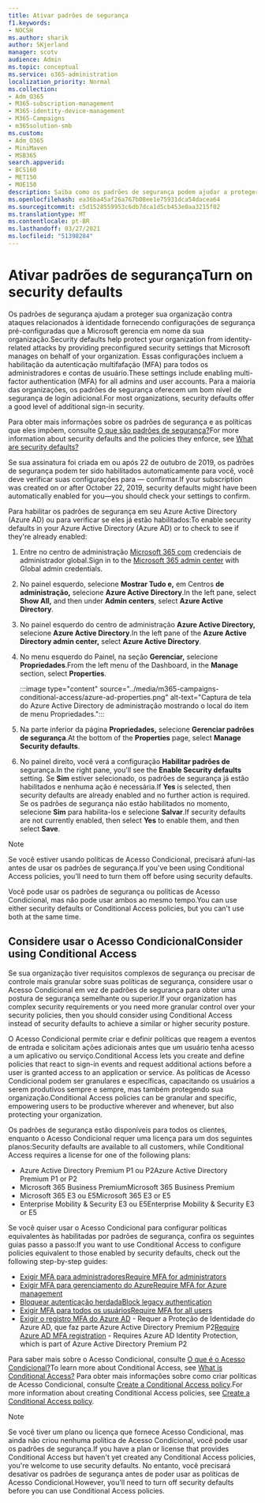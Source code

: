 ```yaml
---
title: Ativar padrões de segurança
f1.keywords:
- NOCSH
ms.author: sharik
author: SKjerland
manager: scotv
audience: Admin
ms.topic: conceptual
ms.service: o365-administration
localization_priority: Normal
ms.collection:
- Adm_O365
- M365-subscription-management
- M365-identity-device-management
- M365-Campaigns
- m365solution-smb
ms.custom:
- Adm_O365
- MiniMaven
- MSB365
search.appverid:
- BCS160
- MET150
- MOE150
description: Saiba como os padrões de segurança podem ajudar a proteger sua organização contra ataques relacionados à identidade fornecendo configurações de segurança pré-configuradas.
ms.openlocfilehash: ea36ba45af26a767b08ee1e75931dca54dacea64
ms.sourcegitcommit: c5d1528559953c6db7dca1d5cb453e0aa3215f02
ms.translationtype: MT
ms.contentlocale: pt-BR
ms.lasthandoff: 03/27/2021
ms.locfileid: "51398284"
---
```

# <a name="turn-on-security-defaults"></a><span data-ttu-id="da205-103">Ativar padrões de segurança</span><span class="sxs-lookup"><span data-stu-id="da205-103">Turn on security defaults</span></span>

<span data-ttu-id="da205-104">Os padrões de segurança ajudam a proteger sua organização contra ataques relacionados à identidade fornecendo configurações de segurança pré-configuradas que a Microsoft gerencia em nome da sua organização.</span><span class="sxs-lookup"><span data-stu-id="da205-104">Security defaults help protect your organization from identity-related attacks by providing preconfigured security settings that Microsoft manages on behalf of your organization.</span></span> <span data-ttu-id="da205-105">Essas configurações incluem a habilitação da autenticação multifafação (MFA) para todos os administradores e contas de usuário.</span><span class="sxs-lookup"><span data-stu-id="da205-105">These settings include enabling multi-factor authentication (MFA) for all admins and user accounts.</span></span> <span data-ttu-id="da205-106">Para a maioria das organizações, os padrões de segurança oferecem um bom nível de segurança de login adicional.</span><span class="sxs-lookup"><span data-stu-id="da205-106">For most organizations, security defaults offer a good level of additional sign-in security.</span></span>

<span data-ttu-id="da205-107">Para obter mais informações sobre os padrões de segurança e as políticas que eles impõem, consulte [O que são padrões de segurança?](/azure/active-directory/fundamentals/concept-fundamentals-security-defaults)</span><span class="sxs-lookup"><span data-stu-id="da205-107">For more information about security defaults and the policies they enforce, see [What are security defaults?](/azure/active-directory/fundamentals/concept-fundamentals-security-defaults)</span></span>

<span data-ttu-id="da205-108">Se sua assinatura foi criada em ou após 22 de outubro de 2019, os padrões de segurança podem ter sido habilitados automaticamente para você, você deve verificar suas configurações para &mdash; confirmar.</span><span class="sxs-lookup"><span data-stu-id="da205-108">If your subscription was created on or after October 22, 2019, security defaults might have been automatically enabled for you&mdash;you should check your settings to confirm.</span></span>

<span data-ttu-id="da205-109">Para habilitar os padrões de segurança em seu Azure Active Directory (Azure AD) ou para verificar se eles já estão habilitados:</span><span class="sxs-lookup"><span data-stu-id="da205-109">To enable security defaults in your Azure Active Directory (Azure AD) or to check to see if they're already enabled:</span></span>

1. <span data-ttu-id="da205-110">Entre no centro de administração <a href="https://go.microsoft.com/fwlink/p/?linkid=2024339" target="_blank">Microsoft 365 com</a> credenciais de administrador global.</span><span class="sxs-lookup"><span data-stu-id="da205-110">Sign in to the <a href="https://go.microsoft.com/fwlink/p/?linkid=2024339" target="_blank">Microsoft 365 admin center</a> with Global admin credentials.</span></span>

2. <span data-ttu-id="da205-111">No painel esquerdo, selecione **Mostrar Tudo e,** em Centros **de administração,** selecione **Azure Active Directory**.</span><span class="sxs-lookup"><span data-stu-id="da205-111">In the left pane, select **Show All,** and then under **Admin centers**, select **Azure Active Directory**.</span></span>

3. <span data-ttu-id="da205-112">No painel esquerdo do centro de administração **Azure Active Directory,** selecione **Azure Active Directory**.</span><span class="sxs-lookup"><span data-stu-id="da205-112">In the left pane of the **Azure Active Directory admin center,** select **Azure Active Directory**.</span></span>

4. <span data-ttu-id="da205-113">No menu esquerdo do Painel, na seção **Gerenciar,** selecione **Propriedades**.</span><span class="sxs-lookup"><span data-stu-id="da205-113">From the left menu of the Dashboard, in the **Manage** section, select **Properties**.</span></span>

    :::image type="content" source="../media/m365-campaigns-conditional-access/azure-ad-properties.png" alt-text="Captura de tela do Azure Active Directory de administração mostrando o local do item de menu Propriedades.":::

5. <span data-ttu-id="da205-115">Na parte inferior da página **Propriedades,** selecione **Gerenciar padrões de segurança**.</span><span class="sxs-lookup"><span data-stu-id="da205-115">At the bottom of the **Properties** page, select **Manage Security defaults**.</span></span>

6. <span data-ttu-id="da205-116">No painel direito, você verá a configuração **Habilitar padrões de** segurança.</span><span class="sxs-lookup"><span data-stu-id="da205-116">In the right pane, you'll see the **Enable Security defaults** setting.</span></span> <span data-ttu-id="da205-117">Se **Sim** estiver selecionado, os padrões de segurança já estão habilitados e nenhuma ação é necessária.</span><span class="sxs-lookup"><span data-stu-id="da205-117">If **Yes** is selected, then security defaults are already enabled and no further action is required.</span></span> <span data-ttu-id="da205-118">Se os padrões de segurança não estão habilitados no momento, selecione **Sim** para habilita-los e selecione **Salvar**.</span><span class="sxs-lookup"><span data-stu-id="da205-118">If security defaults are not currently enabled, then select **Yes** to enable them, and then select **Save**.</span></span>

> [!NOTE]
> <span data-ttu-id="da205-119">Se você estiver usando políticas de Acesso Condicional, precisará afuní-las antes de usar os padrões de segurança.</span><span class="sxs-lookup"><span data-stu-id="da205-119">If you've been using Conditional Access policies, you'll need to turn them off before using security defaults.</span></span>
>
> <span data-ttu-id="da205-120">Você pode usar os padrões de segurança ou políticas de Acesso Condicional, mas não pode usar ambos ao mesmo tempo.</span><span class="sxs-lookup"><span data-stu-id="da205-120">You can use either security defaults or Conditional Access policies, but you can't use both at the same time.</span></span>

## <a name="consider-using-conditional-access"></a><span data-ttu-id="da205-121">Considere usar o Acesso Condicional</span><span class="sxs-lookup"><span data-stu-id="da205-121">Consider using Conditional Access</span></span>

<span data-ttu-id="da205-122">Se sua organização tiver requisitos complexos de segurança ou precisar de controle mais granular sobre suas políticas de segurança, considere usar o Acesso Condicional em vez de padrões de segurança para obter uma postura de segurança semelhante ou superior.</span><span class="sxs-lookup"><span data-stu-id="da205-122">If your organization has complex security requirements or you need more granular control over your security policies, then you should consider using Conditional Access instead of security defaults to achieve a similar or higher security posture.</span></span> 

<span data-ttu-id="da205-123">O Acesso Condicional permite criar e definir políticas que reagem a eventos de entrada e solicitam ações adicionais antes que um usuário tenha acesso a um aplicativo ou serviço.</span><span class="sxs-lookup"><span data-stu-id="da205-123">Conditional Access lets you create and define policies that react to sign-in events and request additional actions before a user is granted access to an application or service.</span></span> <span data-ttu-id="da205-124">As políticas de Acesso Condicional podem ser granulares e específicas, capacitando os usuários a serem produtivos sempre e sempre, mas também protegendo sua organização.</span><span class="sxs-lookup"><span data-stu-id="da205-124">Conditional Access policies can be granular and specific, empowering users to be productive wherever and whenever, but also protecting your organization.</span></span>

<span data-ttu-id="da205-125">Os padrões de segurança estão disponíveis para todos os clientes, enquanto o Acesso Condicional requer uma licença para um dos seguintes planos:</span><span class="sxs-lookup"><span data-stu-id="da205-125">Security defaults are available to all customers, while Conditional Access requires a license for one of the following plans:</span></span>

- <span data-ttu-id="da205-126">Azure Active Directory Premium P1 ou P2</span><span class="sxs-lookup"><span data-stu-id="da205-126">Azure Active Directory Premium P1 or P2</span></span>
- <span data-ttu-id="da205-127">Microsoft 365 Business Premium</span><span class="sxs-lookup"><span data-stu-id="da205-127">Microsoft 365 Business Premium</span></span>
- <span data-ttu-id="da205-128">Microsoft 365 E3 ou E5</span><span class="sxs-lookup"><span data-stu-id="da205-128">Microsoft 365 E3 or E5</span></span>
- <span data-ttu-id="da205-129">Enterprise Mobility & Security E3 ou E5</span><span class="sxs-lookup"><span data-stu-id="da205-129">Enterprise Mobility & Security E3 or E5</span></span>

<span data-ttu-id="da205-130">Se você quiser usar o Acesso Condicional para configurar políticas equivalentes às habilitadas por padrões de segurança, confira os seguintes guias passo a passo:</span><span class="sxs-lookup"><span data-stu-id="da205-130">If you want to use Conditional Access to configure policies equivalent to those enabled by security defaults, check out the following step-by-step guides:</span></span>

- [<span data-ttu-id="da205-131">Exigir MFA para administradores</span><span class="sxs-lookup"><span data-stu-id="da205-131">Require MFA for administrators</span></span>](/azure/active-directory/conditional-access/howto-conditional-access-policy-admin-mfa)
- [<span data-ttu-id="da205-132">Exigir MFA para gerenciamento do Azure</span><span class="sxs-lookup"><span data-stu-id="da205-132">Require MFA for Azure management</span></span>](/azure/active-directory/conditional-access/howto-conditional-access-policy-azure-management)
- [<span data-ttu-id="da205-133">Bloquear autenticação herdada</span><span class="sxs-lookup"><span data-stu-id="da205-133">Block legacy authentication</span></span>](/azure/active-directory/conditional-access/howto-conditional-access-policy-block-legacy)
- [<span data-ttu-id="da205-134">Exigir MFA para todos os usuários</span><span class="sxs-lookup"><span data-stu-id="da205-134">Require MFA for all users</span></span>](/azure/active-directory/conditional-access/howto-conditional-access-policy-all-users-mfa)
- <span data-ttu-id="da205-135">[Exigir o registro MFA do Azure AD](/azure/active-directory/identity-protection/howto-identity-protection-configure-mfa-policy) - Requer a Proteção de Identidade do Azure AD, que faz parte Azure Active Directory Premium P2</span><span class="sxs-lookup"><span data-stu-id="da205-135">[Require Azure AD MFA registration](/azure/active-directory/identity-protection/howto-identity-protection-configure-mfa-policy) - Requires Azure AD Identity Protection, which is part of Azure Active Directory Premium P2</span></span>

<span data-ttu-id="da205-136">Para saber mais sobre o Acesso Condicional, consulte [O que é o Acesso Condicional?](/azure/active-directory/conditional-access/overview)</span><span class="sxs-lookup"><span data-stu-id="da205-136">To learn more about Conditional Access, see [What is Conditional Access?](/azure/active-directory/conditional-access/overview)</span></span> <span data-ttu-id="da205-137">Para obter mais informações sobre como criar políticas de Acesso Condicional, consulte [Create a Conditional Access policy](/azure/active-directory/authentication/tutorial-enable-azure-mfa#create-a-conditional-access-policy).</span><span class="sxs-lookup"><span data-stu-id="da205-137">For more information about creating Conditional Access policies, see [Create a Conditional Access policy](/azure/active-directory/authentication/tutorial-enable-azure-mfa#create-a-conditional-access-policy).</span></span>

> [!NOTE]
> <span data-ttu-id="da205-138">Se você tiver um plano ou licença que fornece Acesso Condicional, mas ainda não criou nenhuma política de Acesso Condicional, você pode usar os padrões de segurança.</span><span class="sxs-lookup"><span data-stu-id="da205-138">If you have a plan or license that provides Conditional Access but haven't yet created any Conditional Access policies, you're welcome to use security defaults.</span></span> <span data-ttu-id="da205-139">No entanto, você precisará desativar os padrões de segurança antes de poder usar as políticas de Acesso Condicional.</span><span class="sxs-lookup"><span data-stu-id="da205-139">However, you'll need to turn off security defaults before you can use Conditional Access policies.</span></span>
